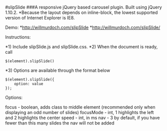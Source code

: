 #slipSlide
###A responsive jQuery based carousel plugin. Built using jQuery 1.10.2.
*Because the layout depends on inline-block, the lowest supported version of Internet Explorer is IE8.

Demo:
*http://willmurdoch.com/slipSlide
*http://willmurdoch.com/slipSlide/

Instructions:

*1) Include slipSlide.js and slipSlide.css.
*2) When the document is ready, call 

```
$(element).slipSlide()
```

*3) Options are available through the format below

```
$(element).slipSlide({
	option: value
});
```

Options:

focus - boolean, adds class to middle element (recommended only when displaying an odd number of slides)
focusMode - int, 1 highlights the left and 2 highlights the center
speed - int, in ms
nav - 3 by default, if you have fewer than this many slides the nav will not be added